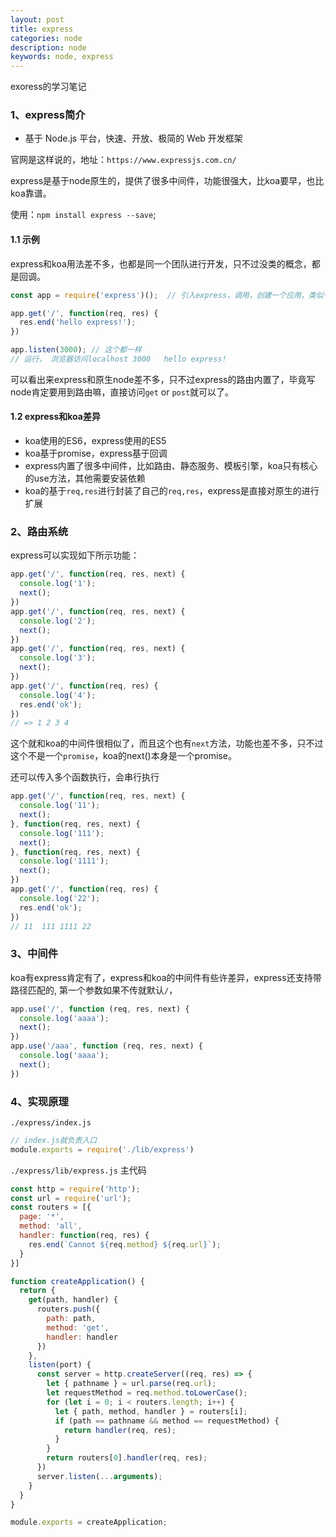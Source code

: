 ```yaml
---
layout: post
title: express
categories: node
description: node
keywords: node, express
---
```


exoress的学习笔记

### 1、express简介

- 基于 Node.js 平台，快速、开放、极简的 Web 开发框架

官网是这样说的，地址：`https://www.expressjs.com.cn/`

express是基于node原生的，提供了很多中间件，功能很强大，比koa要早，也比koa靠谱。

使用：`npm install express --save`;

#### 1.1 示例

express和koa用法差不多，也都是同一个团队进行开发，只不过没类的概念，都是回调。

```js
const app = require('express')();  // 引入express，调用，创建一个应用，类似于new koa

app.get('/', function(req, res) {
  res.end('hello express!');
})

app.listen(3000); // 这个都一样
// 运行， 浏览器访问localhost 3000   hello express!
```

可以看出来express和原生node差不多，只不过express的路由内置了，毕竟写node肯定要用到路由嘛，直接访问`get` or `post`就可以了。

#### 1.2 express和koa差异

- koa使用的ES6，express使用的ES5
- koa基于promise，express基于回调
- express内置了很多中间件，比如路由、静态服务、模板引擎，koa只有核心的use方法，其他需要安装依赖
- koa的基于`req,res`进行封装了自己的`req,res`，express是直接对原生的进行扩展

### 2、路由系统

express可以实现如下所示功能：

```js
app.get('/', function(req, res, next) {
  console.log('1');
  next();
})
app.get('/', function(req, res, next) {
  console.log('2');
  next();
})
app.get('/', function(req, res, next) {
  console.log('3');
  next();
})
app.get('/', function(req, res) {
  console.log('4');
  res.end('ok');
})
// => 1 2 3 4
```

这个就和koa的中间件很相似了，而且这个也有`next`方法，功能也差不多，只不过这个不是一个`promise`，koa的next()本身是一个promise。

还可以传入多个函数执行，会串行执行

```js
app.get('/', function(req, res, next) {
  console.log('11');
  next();
}, function(req, res, next) {
  console.log('111');
  next();
}, function(req, res, next) {
  console.log('1111');
  next();
})
app.get('/', function(req, res) {
  console.log('22');
  res.end('ok');
})
// 11  111 1111 22
```

### 3、中间件

koa有express肯定有了，express和koa的中间件有些许差异，express还支持带路径匹配的, 第一个参数如果不传就默认`/`，

```js
app.use('/', function (req, res, next) {
  console.log('aaaa');
  next();
})
app.use('/aaa', function (req, res, next) {
  console.log('aaaa');
  next();
})
```

### 4、实现原理

`./express/index.js`

```js
// index.js就负责入口
module.exports = require('./lib/express')
```

`./express/lib/express.js` 主代码

```js
const http = require('http');
const url = require('url');
const routers = [{
  page: '*',
  method: 'all',
  handler: function(req, res) {
    res.end(`Cannot ${req.method} ${req.url}`);
  }
}]

function createApplication() {
  return {
    get(path, handler) {
      routers.push({
        path: path,
        method: 'get',
        handler: handler
      })
    },
    listen(port) {
      const server = http.createServer((req, res) => {
        let { pathname } = url.parse(req.url);
        let requestMethod = req.method.toLowerCase();
        for (let i = 0; i < routers.length; i++) {
          let { path, method, handler } = routers[i];
          if (path == pathname && method == requestMethod) {
            return handler(req, res);
          }
        }
        return routers[0].handler(req, res);
      })
      server.listen(...arguments);
    }
  }
}

module.exports = createApplication;
```
